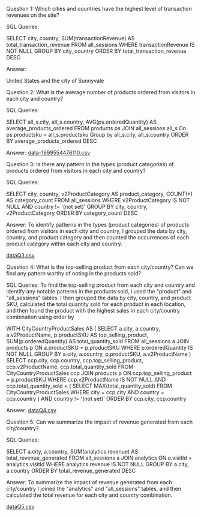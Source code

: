 Question 1: Which cities and countries have the highest level of transaction revenues on the site?

SQL Queries:

SELECT
    city,
    country,
    SUM(transactionRevenue) AS total_transaction_revenue
FROM
    all_sessions
WHERE
    transactionRevenue IS NOT NULL
GROUP BY
    city,
    country
ORDER BY
    total_transaction_revenue DESC

Answer: 

United States and the city of Sunnyvale


Question 2: What is the average number of products ordered from visitors in each city and country?

SQL Queries:


SELECT
    all_s.city,
    all_s.country,
    AVG(ps.orderedQuantity) AS average_products_ordered
FROM
    products ps
JOIN
    all_sessions all_s
On
    ps.productsku = all_s.productsku
Group by all_s.city,
    all_s.country
ORDER BY
    average_products_ordered DESC


Answer:
[data-1699554476110.csv](https://github.com/TyShuro/Project_SQL/files/13311604/data-1699554476110.csv)

Question 3:  Is there any pattern in the types (product categories) of products ordered from visitors in each city and country?

SQL Queries:

SELECT
    city,
    country,
    v2ProductCategory AS product_category,
    COUNT(*) AS category_count
FROM
    all_sessions
WHERE
    v2ProductCategory IS NOT NULL  AND country != '(not set)'
GROUP BY
    city,
    country,
    v2ProductCategory
ORDER BY
    category_count DESC

Answer:
To identify patterns in the types (product categories) of products ordered from visitors in each city and country, I grouped the data by city, country, and product category and then counted the occurrences of each product category within each city and country. 

[dataQ3.csv](https://github.com/TyShuro/Project_SQL/files/13311685/dataQ3.csv)

Question 4: What is the top-selling product from each city/country? Can we find any pattern worthy of noting in the products sold?

SQL Queries:
To find the top-selling product from each city and country and identify any notable patterns in the products sold, i used the "product" and "all_sessions" tables. I then grouped the data by city, country, and product SKU, calculated the total quantity sold for each product in each location, and then found the product with the highest sales in each city/country combination using order by 

WITH CityCountryProductSales AS (
    SELECT
        a.city,
        a.country,
	    a.v2ProductName,
        p.productSKU AS top_selling_product,
        SUM(p.orderedQuantity) AS total_quantity_sold
    FROM
        all_sessions a
    JOIN
        products p ON a.productSKU = p.productSKU
    WHERE
        p.orderedQuantity IS NOT NULL
    GROUP BY
        a.city,
        a.country,
        p.productSKU,
	    a.v2ProductName
)
SELECT
    ccp.city,
    ccp.country,
    ccp.top_selling_product,
    ccp.v2ProductName,
    ccp.total_quantity_sold
FROM
    CityCountryProductSales ccp
JOIN
    products p ON ccp.top_selling_product = p.productSKU
WHERE
    ccp.v2ProductName IS NOT NULL
    AND ccp.total_quantity_sold = (
        SELECT MAX(total_quantity_sold)
        FROM CityCountryProductSales
        WHERE city = ccp.city AND country = ccp.country
    )
	AND country != '(not set)'
ORDER BY
    ccp.city,
    ccp.country

Answer:
[dataQ4.csv](https://github.com/TyShuro/Project_SQL/files/13311794/dataQ4.csv)



Question 5: Can we summarize the impact of revenue generated from each city/country?

SQL Queries:


SELECT
    a.city,
    a.country,
    SUM(analytics.revenue) AS total_revenue_generated
FROM
    all_sessions a
JOIN
    analytics ON a.visitId = analytics.visitId
WHERE
    analytics.revenue IS NOT NULL
GROUP BY
    a.city,
    a.country
ORDER BY
    total_revenue_generated DESC

Answer:
To summarize the impact of revenue generated from each city/country I joined the "analytics" and "all_sessions" tables, and then calculated the total revenue for each city and country combination. 

[dataQ5.csv](https://github.com/TyShuro/Project_SQL/files/13311871/dataQ5.csv)



